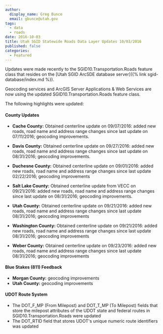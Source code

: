 ```yaml
---
author:
  display_name: Greg Bunce
  email: gbunce@utah.gov
tags:
  - data
  - roads
date: 2016-10-03
title: Utah SGID Statewide Roads Data Layer Updates 10/03/2016
published: false
categories:
  - Featured
---
```


Updates were made recently to the SGID10.Transportation.Roads feature class that resides on the [Utah SGID ArcSDE database server]({% link sgid-database/index.md %}).

Geocoding services and ArcGIS Server Applications & Web Services are now using the updated SGID10.Transportation.Roads feature class.

The following highlights were updated:

#### County Updates

- **Cache County:** Obtained centerline update on 09/07/2016: added new roads, road name and address range changes since last update on 07/11/2016; geocoding improvements.

- **Davis County:** Obtained centerline update on 09/27/2016: added new roads, road name and address range changes since last update on 08/31/2016; geocoding improvements.

- **Duchesne County:** Obtained centerline update on 09/01/2016: added new roads, road name and address range changes since last update 02/22/2016; geocoding improvements

- **Salt Lake County:** Obtained centerline update from VECC on 09/21/2016: added new roads, road name and address range changes since last update on 08/31/2016; geocoding improvements.

- **Utah County:** Obtained centerline update on 09/21/2016: added new roads, road name and address range changes since last update 08/31/2016; geocoding improvements

- **Washington County:** Obtained centerline update on 09/21/2016: added new roads, road name and address range changes since last update 08/31/2016; geocoding improvements

- **Weber County:** Obtained centerline update on 09/23/2016: added new roads, road name and address range changes since last update 08/31/2016; geocoding improvements

#### Blue Stakes (811) Feedback

- **Morgan County:** geocoding improvements
- **Utah County:** geocoding improvements

#### UDOT Route System

- The DOT_F_MP (From Milepost) and DOT_T_MP (To Milepost) fields that store the milepost attributes of the UDOT state and federal routes in SGID10.Transportation.Roads were updated
- The DOT_RTID field that stores UDOT's unique numeric route identifiers was updated
